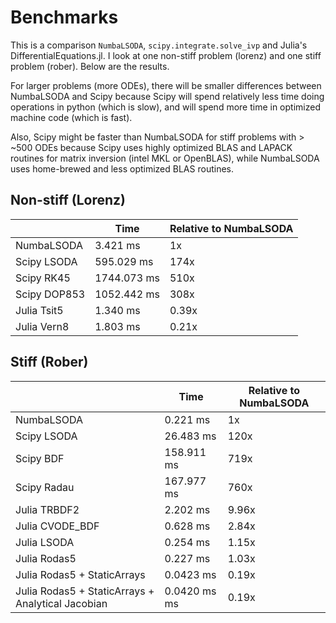 # Benchmarks

This is a comparison `NumbaLSODA`, `scipy.integrate.solve_ivp` and Julia's DifferentialEquations.jl. I look at one non-stiff problem (lorenz) and one stiff problem (rober). Below are the results.

For larger problems (more ODEs), there will be smaller differences between NumbaLSODA and Scipy because Scipy will spend relatively less time doing operations in python (which is slow), and will spend more time in optimized machine code (which is fast).

Also, Scipy might be faster than NumbaLSODA for stiff problems with > ~500 ODEs because Scipy uses highly optimized BLAS and LAPACK routines for matrix inversion (intel MKL or OpenBLAS), while NumbaLSODA uses home-brewed and less optimized BLAS routines.

## Non-stiff (Lorenz)

|              | Time        | Relative to NumbaLSODA |
|--------------|-------------|------------------------|
| NumbaLSODA   | 3.421 ms    | 1x                     |
| Scipy LSODA  | 595.029 ms  | 174x                   |
| Scipy RK45   | 1744.073 ms | 510x                   |
| Scipy DOP853 | 1052.442 ms | 308x                   |
| Julia Tsit5  | 1.340 ms    | 0.39x                  |
| Julia Vern8  | 1.803 ms    | 0.21x                  |

## Stiff (Rober)

|                    | Time       | Relative to NumbaLSODA |
|--------------------|------------|------------------------|
| NumbaLSODA         | 0.221 ms   | 1x                     |
| Scipy LSODA        | 26.483 ms  | 120x                   |
| Scipy BDF          | 158.911 ms | 719x                   |
| Scipy Radau        | 167.977 ms | 760x                   |
| Julia TRBDF2       | 2.202 ms   | 9.96x                 |
| Julia CVODE_BDF    | 0.628 ms   | 2.84x                 |
| Julia LSODA        | 0.254 ms   | 1.15x                 |
| Julia Rodas5       | 0.227 ms   | 1.03x                  |
| Julia Rodas5 + StaticArrays | 0.0423 ms   | 0.19x                 |
| Julia Rodas5 + StaticArrays + Analytical Jacobian       | 0.0420 ms ms   | 0.19x                 |
